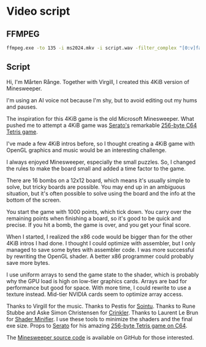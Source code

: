 # Video script

## FFMPEG

```bash
ffmpeg.exe -to 135 -i ms2024.mkv -i script.wav -filter_complex "[0:v]fade=t=in:st=0:d=3,fade=t=out:st=132:d=3[v];[0:a]volume=0.15,afade=t=in:st=0:d=3,afade=t=out:st=132:d=3[a0];[1:a]volume=1,afade=t=in:st=0:d=0,afade=t=out:st=132:d=3[a1];[a0][a1]amix=inputs=2:duration=first:dropout_transition=3[a]" -map "[v]" -map "[a]" -c:v libx264 -crf 18 -preset veryslow ms2024.mp4
```

## Script


Hi, I'm Mårten Rånge. Together with Virgill, I created this 4KiB version of Minesweeper.

I'm using an AI voice not because I'm shy, but to avoid editing out my hums and pauses.

The inspiration for this 4KiB game is the old Microsoft Minesweeper. What pushed me to attempt a 4KiB game was  [Serato's](https://demozoo.org/sceners/120814) remarkable [256-byte C64 Tetris game](https://demozoo.org/productions/338030).

I've made a few 4KiB intros before, so I thought creating a 4KiB game with OpenGL graphics and music would be an interesting challenge.

I always enjoyed Minesweeper, especially the small puzzles. So, I changed the rules to make the board small and added a time factor to the game.

There are 16 bombs on a 12x12 board, which means it's usually simple to solve, but tricky boards are possible. You may end up in an ambiguous situation, but it's often possible to solve using the board and the info at the bottom of the screen.

You start the game with 1000 points, which tick down. You carry over the remaining points when finishing a board, so it's good to be quick and precise. If you hit a bomb, the game is over, and you get your final score.

When I started, I realized the x86 code would be bigger than for the other 4KiB intros I had done. I thought I could optimize with assembler, but I only managed to save some bytes with assembler code. I was more successful by rewriting the OpenGL shader. A better x86 programmer could probably save more bytes.

I use uniform arrays to send the game state to the shader, which is probably why the GPU load is high on low-tier graphics cards. Arrays are bad for performance but good for space. With more time, I could rewrite to use a texture instead. Mid-tier NVIDIA cards seem to optimize array access.

Thanks to Virgill for the music. Thanks to Pestis for [Sointu](https://github.com/vsariola/sointu). Thanks to Rune Stubbe and Aske Simon Christensen for [Crinkler](https://github.com/runestubbe/Crinkler). Thanks to Laurent Le Brun for [Shader Minifier](https://github.com/laurentlb/shader-minifier). I use these tools to minimize the shaders and the final exe size. Props to [Serato](https://demozoo.org/sceners/120814) for his amazing [256-byte Tetris game on C64](https://demozoo.org/productions/338030).

The [Minesweeper source code](https://github.com/mrange/minesweeper2024) is available on GitHub for those interested.

